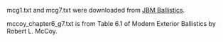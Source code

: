 mcg1.txt and mcg7.txt were downloaded from [JBM Ballistics](https://www.jbmballistics.com/ballistics/downloads/text/mcg7.txt).

mccoy_chapter6_g7.txt is from Table 6.1 of Modern Exterior Ballistics by Robert L. McCoy.